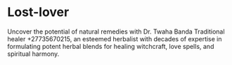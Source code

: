 # Lost-lover
 Uncover the potential of natural remedies with Dr. Twaha Banda Traditional healer +27735670215, an esteemed herbalist with decades of expertise in formulating potent herbal blends for healing witchcraft, love spells, and spiritual harmony. 
